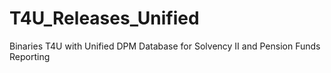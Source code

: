 # T4U_Releases_Unified
Binaries T4U with Unified DPM Database for Solvency II and Pension Funds Reporting
